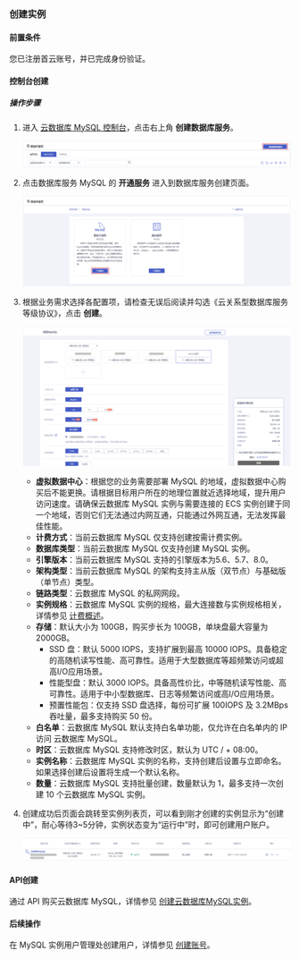 ### 创建实例

#### 前置条件

您已注册首云账号，并已完成身份验证。

#### 控制台创建

##### 操作步骤

1. 进入 [云数据库 MySQL 控制台](https://console.capitalonline.net/dbinstances)，点击右上角 **创建数据库服务**。

   ![创建实例-控制台](./../../pic/mysql_console.png)

2. 点击数据库服务 MySQL 的 **开通服务** 进入到数据库服务创建页面。

   ![创建实例-选择MySQL](./../../pic/mysql_choose.png)

3. 根据业务需求选择各配置项，请检查无误后阅读并勾选《云关系型数据库服务等级协议》，点击 **创建**。

   ![创建实例-创建页](./../../pic/mysql_create.png)

   + **虚拟数据中心**：根据您的业务需要部署 MySQL 的地域，虚拟数据中心购买后不能更换。请根据目标用户所在的地理位置就近选择地域，提升用户访问速度。请确保云数据库 MySQL 实例与需要连接的 ECS 实例创建于同一个地域，否则它们无法通过内网互通，只能通过外网互通，无法发挥最佳性能。
   + **计费方式**：当前云数据库 MySQL 仅支持创建按需计费实例。
   + **数据库类型**：当前云数据库 MySQL 仅支持创建 MySQL 实例。
   + **引擎版本**：当前云数据库 MySQL 支持的引擎版本为5.6、5.7、8.0。
   + **架构类型**：当前云数据库 MySQL 的架构支持主从版（双节点）与基础版（单节点）类型。
   + **链路类型**：云数据库 MySQL 的私网网段。
   + **实例规格**：云数据库 MySQL 实例的规格，最大连接数与实例规格相关，详情参见 [计费概述](./../../03.购买指南/00.计费概述.md)。
   + **存储**：默认大小为 100GB，购买步长为 100GB，单块盘最大容量为 2000GB。
     + SSD 盘：默认 5000 IOPS，支持扩展到最高 10000 IOPS。具备稳定的高随机读写性能、高可靠性。适用于大型数据库等超频繁访问或超高I/O应用场景。
     + 性能型盘：默认 3000 IOPS。具备高性价比，中等随机读写性能、高可靠性。适用于中小型数据库、日志等频繁访问或高I/O应用场景。
     + 预置性能包：仅支持 SSD 盘选择，每份可扩展 100IOPS 及 3.2MBps 吞吐量，最多支持购买 50 份。
   + **白名单**：云数据库 MySQL 默认支持白名单功能，仅允许在白名单内的 IP 访问 云数据库 MySQL。
   + **时区**：云数据库 MySQL 支持修改时区，默认为 UTC / + 08:00。
   + **实例名称**：云数据库 MySQL 实例的名称，支持创建后设置与立即命名。如果选择创建后设置将生成一个默认名称。
   + **数量**：云数据库 MySQL 支持批量创建，数量默认为 1，最多支持一次创建 10 个云数据库 MySQL 实例。

4. 创建成功后页面会跳转至实例列表页，可以看到刚才创建的实例显示为“创建中”，耐心等待3~5分钟，实例状态变为“运行中”时，即可创建用户账户。

   ![创建实例-创建成功](./../../pic/mysql_sucess.png)

#### API创建

通过 API 购买云数据库 MySQL，详情参见 [创建云数据库MySQL实例](./../../08.API文档/02.实例相关接口/02.创建云数据库MySQL实例.md)。

#### 后续操作

在 MySQL 实例用户管理处创建用户，详情参见 [创建账号](./../04.账号管理/00.创建账号.md)。
